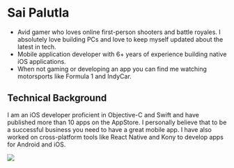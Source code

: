 # Sai Palutla

- Avid gamer who loves online first-person shooters and battle royales. I absolutely love building PCs and love to keep myself updated about the latest in tech.
- Mobile application developer with 6+ years of experience building native iOS applications.
- When not gaming or developing an app you can find me watching motorsports like Formula 1 and IndyCar.

## Technical Background

I am an iOS developer proficient in Objective-C and Swift and have published more than 10 apps on the AppStore. I personally believe that to be a successful business you need to have a great mobile app. I have also worked on cross-platform tools like React Native and Kony to develop apps for Android and iOS.

![](https://i.chzbgr.com/full/9567576576/h2FCEC4BC/wakes-up-middle-night-wakes-up-middle-night-pls-dont-be-6am-pls-dont-be-6am-clock-230am-clock-555am.png)